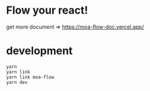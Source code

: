 # Flow your react!

get more document => https://moa-flow-doc.vercel.app/

# development

```
yarn
yarn link
yarn link moa-flow
yarn dev
```
